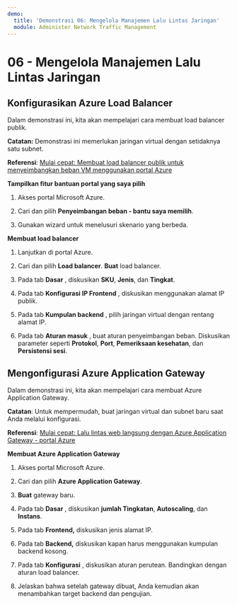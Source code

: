 ```yaml
---
demo:
  title: 'Demonstrasi 06: Mengelola Manajemen Lalu Lintas Jaringan'
  module: Administer Network Traffic Management
---
```



# 06 - Mengelola Manajemen Lalu Lintas Jaringan

## Konfigurasikan Azure Load Balancer

Dalam demonstrasi ini, kita akan mempelajari cara membuat load balancer publik. 

**Catatan:** Demonstrasi ini memerlukan jaringan virtual dengan setidaknya satu subnet. 

**Referensi**: [Mulai cepat: Membuat load balancer publik untuk menyeimbangkan beban VM menggunakan portal Azure](https://learn.microsoft.com/azure/load-balancer/quickstart-load-balancer-standard-public-portal)

**Tampilkan fitur bantuan portal yang saya pilih**

1. Akses portal Microsoft Azure.

1. Cari dan pilih **Penyeimbangan beban - bantu saya memilih**.

1. Gunakan wizard untuk menelusuri skenario yang berbeda.
   
**Membuat load balancer**

1. Lanjutkan di portal Azure.

1. Cari dan pilih **Load balancer**. **Buat** load balancer. 

1. Pada tab **Dasar** , diskusikan **SKU**, **Jenis**, dan **Tingkat**.

1. Pada tab **Konfigurasi IP Frontend** , diskusikan menggunakan alamat IP publik.

1. Pada tab **Kumpulan backend** , pilih jaringan virtual dengan rentang alamat IP.

1. Pada tab **Aturan masuk** , buat aturan penyeimbangan beban. Diskusikan parameter seperti **Protokol**, **Port**, **Pemeriksaan kesehatan**, dan **Persistensi sesi**. 


## Mengonfigurasi Azure Application Gateway

Dalam demonstrasi ini, kita akan mempelajari cara membuat Azure Application Gateway. 

**Catatan**: Untuk mempermudah, buat jaringan virtual dan subnet baru saat Anda melalui konfigurasi. 

**Referensi**: [Mulai cepat: Lalu lintas web langsung dengan Azure Application Gateway - portal Azure](https://learn.microsoft.com/azure/application-gateway/quick-create-portal)

**Membuat Azure Application Gateway**

1. Akses portal Microsoft Azure.

1. Cari dan pilih **Azure Application Gateway**.

1. **Buat** gateway baru.

1. Pada tab **Dasar** , diskusikan **jumlah Tingkatan**, **Autoscaling**, dan **Instans**.

1. Pada tab **Frontend,** diskusikan jenis alamat IP.

1. Pada tab **Backend,** diskusikan kapan harus menggunakan kumpulan backend kosong.

1. Pada tab **Konfigurasi** , diskusikan aturan perutean. Bandingkan dengan aturan load balancer.

1. Jelaskan bahwa setelah gateway dibuat, Anda kemudian akan menambahkan target backend dan pengujian. 
